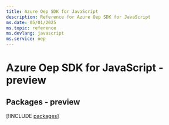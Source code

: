 ```yaml
---
title: Azure Oep SDK for JavaScript
description: Reference for Azure Oep SDK for JavaScript
ms.date: 05/01/2025
ms.topic: reference
ms.devlang: javascript
ms.service: oep
---
```

# Azure Oep SDK for JavaScript - preview
## Packages - preview
[!INCLUDE [packages](oep-index.md)]